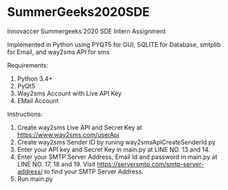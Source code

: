 # SummerGeeks2020SDE
Innovaccer Summergeeks 2020 SDE Intern Assignment

Implemented in Python
using PYQT5 for GUI,
      SQLITE for Database,
      smtplib for Email, and 
      way2sms API for sms

Requirements:
1. Python 3.4+
2. PyQt5
3. Way2sms Account with Live API Key
4. EMail Account 

Instructions:
1. Create way2sms Live API and Secret Key at https://www.way2sms.com/userApi
2. Create way2sms Sender ID by runing way2smsApiCreateSenderId.py
3. Enter your API key and Secret Key in main.py at LINE NO. 13 and 14.
4. Enter your SMTP Server Address, Email Id and password in main.py at LINE NO. 17, 18 and 19. 
   Visit https://serversmtp.com/smtp-server-address/ to find your SMTP Server Address.
5. Run main.py
